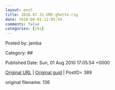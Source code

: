 ```yaml
---
layout: post
title: 2010.07.31-URE-ghetto-rig
date: 2010-08-01-12:05:54
comments: false
categories: [jbs]
---
```




 

Posted by: jamba

Category: ## 


Published Date: Sun, 01 Aug 2010 17:05:54 +0000 

<a href="http://factorq.net/2010/08/01/jeep-escapades-and-damages/dsc09228_1/">Original URL</a> | <a href="http://factorq.files.wordpress.com/2010/08/dsc09228_1.jpg">Original guid</a> | PostID= 389

 original filename: 136